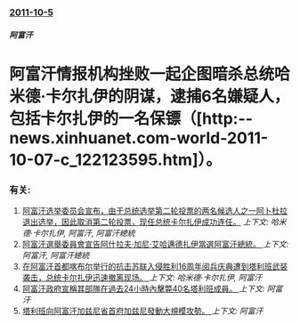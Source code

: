 ### [2011-10-5](/news/2011/10/5/index.md)

##### 阿富汗
#  阿富汗情报机构挫败一起企图暗杀总统哈米德·卡尔扎伊的阴谋，逮捕6名嫌疑人，包括卡尔扎伊的一名保镖（[http:--news.xinhuanet.com-world-2011-10-07-c_122123595.htm]）。




### 有关:

1. [ 阿富汗选举委员会宣布，由于总统选举第二轮投票的两名候选人之一阿卜杜拉退出选举，因此取消第二轮投票，现任总统卡尔扎伊成功连任。](/news/2009/11/2/阿富汗选举委员会宣布-由于总统选举第二轮投票的两名候选人之一阿卜杜拉退出选举-因此取消第二轮投票-现任总统卡尔扎伊成功.md) _上下文: 哈米德·卡尔扎伊, 阿富汗, 阿富汗總統_
2. [ 阿富汗選舉委員會宣告阿什拉夫·加尼·艾哈邁德扎伊當選阿富汗總統。 ](/news/2014/09/1/阿富汗選舉委員會宣告阿什拉夫-加尼-艾哈邁德扎伊當選阿富汗總統.md) _上下文: 阿富汗, 阿富汗總統_
3. [在阿富汗首都喀布尔举行的抗击苏联入侵胜利16周年阅兵庆典遭到塔利班武装袭击，总统卡尔扎伊迅速撤离现场。 ](/news/2008/04/27/在阿富汗首都喀布尔举行的抗击苏联入侵胜利16周年阅兵庆典遭到塔利班武装袭击-总统卡尔扎伊迅速撤离现场.md) _上下文: 哈米德·卡尔扎伊, 阿富汗_
4. [阿富汗政府宣稱其部隊在過去24小時內擊斃40名塔利班成員。 ](/news/2019/02/2/阿富汗政府宣稱其部隊在過去24小時內擊斃40名塔利班成員.md) _上下文: 阿富汗_
5. [塔利班向阿富汗加兹尼省首府加兹尼發動大規模攻勢。 ](/news/2018/08/10/塔利班向阿富汗加兹尼省首府加兹尼發動大規模攻勢.md) _上下文: 阿富汗_
